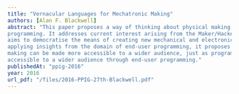 ```yaml
---
title: "Vernacular Languages for Mechatronic Making"
authors: [Alan F. Blackwell]
abstract: "This paper proposes a way of thinking about physical making, from the perspective of end-user
programming. It addresses current interest arising from the Maker/Hackerspace movement, which
aims to democratise the means of creating new mechanical and electronic (mechatronic) devices. By
applying insights from the domain of end-user programming, it proposes ways that mechatronic
making can be made more accessible to a wider audience, just as programming has been made more
accessible to a wider audience through end-user programming."
publishedAt: "ppig-2016"
year: 2016
url_pdf: "/files/2016-PPIG-27th-Blackwell.pdf"
---
```

